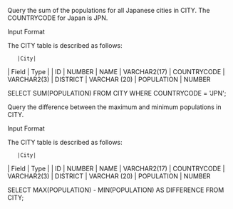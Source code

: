 Query the sum of the populations for all Japanese cities in CITY. The COUNTRYCODE for Japan is JPN.

Input Format

The CITY table is described as follows:
       
       |City|
| Field         |  Type            |
| ID            | NUMBER 
| NAME          | VARCHAR2(17)
| COUNTRYCODE   | VARCHAR2(3)
| DISTRICT      | VARCHAR (20)
| POPULATION    | NUMBER

SELECT SUM(POPULATION) FROM CITY WHERE COUNTRYCODE = 'JPN';


Query the difference between the maximum and minimum populations in CITY.

Input Format

The CITY table is described as follows:

      
       |City|
| Field         |  Type            |
| ID            | NUMBER 
| NAME          | VARCHAR2(17)
| COUNTRYCODE   | VARCHAR2(3)
| DISTRICT      | VARCHAR (20)
| POPULATION    | NUMBER

SELECT MAX(POPULATION) - MIN(POPULATION) AS DIFFERENCE FROM CITY;